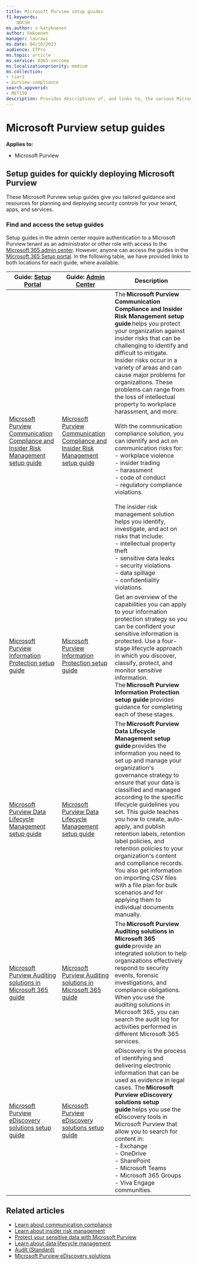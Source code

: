 ```yaml
---
title: Microsoft Purview setup guides
f1.keywords:
    NOCSH
ms.author: v-katykoenen
author: kmkoenen
manager: laurawi
ms.date: 04/10/2023
audience: ITPro
ms.topic: article
ms.service: O365-seccomp
ms.localizationpriority: medium
ms.collection:
- tier1
- purview-compliance
search.appverid:
- MET150 
description: Provides descriptions of, and links to, the various Microsoft Purview FastTrack setup guides.
---
```


# Microsoft Purview setup guides

**Applies to:**
- Microsoft Purview

## Setup guides for quickly deploying Microsoft Purview
These Microsoft Purview setup guides give you tailored guidance and resources for planning and deploying security controls for your tenant, apps, and services.

### Find and access the setup guides

Setup guides in the admin center require authentication to a Microsoft Purview tenant as an administrator or other role with access to the [Microsoft 365 admin center](https://go.microsoft.com/fwlink/?linkid=2224913). However, anyone can access the guides in the [Microsoft 365 Setup portal](https://go.microsoft.com/fwlink/?linkid=2220880). In the following table, we have provided links to both locations for each guide, where available.

|Guide: [Setup Portal](https://go.microsoft.com/fwlink/?linkid=2220880) | Guide: [Admin Center](https://go.microsoft.com/fwlink/?linkid=2224913) | Description| 
|-------------|-------------|--------------------|
|[Microsoft Purview Communication Compliance and Insider Risk Management setup guide](https://go.microsoft.com/fwlink/?linkid=2223415) | [Microsoft Purview Communication Compliance and Insider Risk Management setup guide](https://go.microsoft.com/fwlink/?linkid=2224188) | The **Microsoft Purview Communication Compliance and Insider Risk Management setup guide** helps you protect your organization against insider risks that can be challenging to identify and difficult to mitigate. Insider risks occur in a variety of areas and can cause major problems for organizations. These problems can range from the loss of intellectual property to workplace harassment, and more. <br> <br> With the communication compliance solution, you can identify and act on communication risks for: <br>  -  workplace violence <br>  -  insider trading <br>  -  harassment <br>  -  code of conduct <br>  -  regulatory compliance violations.  <br> <br> The insider risk management solution helps you identify, investigate, and act on risks that include: <br>   -  intellectual property theft  <br>   -  sensitive data leaks <br> - security violations <br>  -  data spillage <br>  -  confidentiality violations.|
| [Microsoft Purview Information Protection setup guide](https://go.microsoft.com/fwlink/?linkid=2222967) | [Microsoft Purview Information Protection setup guide](https://go.microsoft.com/fwlink/?linkid=2224687)  | Get an overview of the capabilities you can apply to your information protection strategy so you can be confident your sensitive information is protected. Use a four-stage lifecycle approach in which you discover, classify, protect, and monitor sensitive information. The **Microsoft Purview Information Protection setup guide** provides guidance for completing each of these stages.|
| [Microsoft Purview Data Lifecycle Management setup guide](https://go.microsoft.com/fwlink/?linkid=2223154) | [Microsoft Purview Data Lifecycle Management setup guide](https://go.microsoft.com/fwlink/?linkid=2224686) | The **Microsoft Purview Data Lifecycle Management setup guide** provides the information you need to set up and manage your organization's governance strategy to ensure that your data is classified and managed according to the specific lifecycle guidelines you set. This guide teaches you how to create, auto-apply, and publish retention labels, retention label policies, and retention policies to your organization's content and compliance records. You also get information on importing CSV files with a file plan for bulk scenarios and for applying them to individual documents manually. |
| [Microsoft Purview Auditing solutions in Microsoft 365 guide](https://go.microsoft.com/fwlink/?linkid=2223153) | [Microsoft Purview Auditing solutions in Microsoft 365 guide](https://go.microsoft.com/fwlink/?linkid=2224816) | The **Microsoft Purview Auditing solutions in Microsoft 365 guide** provide an integrated solution to help organizations effectively respond to security events, forensic investigations, and compliance obligations. When you use the auditing solutions in Microsoft 365, you can search the audit log for activities performed in different Microsoft 365 services. |
| [Microsoft Purview eDiscovery solutions setup guide](https://go.microsoft.com/fwlink/?linkid=2223416) | [Microsoft Purview eDiscovery solutions setup guide](https://go.microsoft.com/fwlink/?linkid=2224465) | eDiscovery is the process of identifying and delivering electronic information that can be used as evidence in legal cases. The **Microsoft Purview eDiscovery solutions setup guide** helps you use the eDiscovery tools in Microsoft Purview that allow you to search for content in:  <br>  -  Exchange <br>  -  OneDrive <br>  -  SharePoint <br>  -  Microsoft Teams <br>  -  Microsoft 365 Groups <br>  -  Viva Engage communities. |

## Related articles

- [Learn about communication compliance](communication-compliance.md#learn-about-communication-compliance)
- [Learn about insider risk management](insider-risk-management.md#learn-about-insider-risk-management)
- [Protect your sensitive data with Microsoft Purview](information-protection.md#protect-your-sensitive-data-with-microsoft-purview)
- [Learn about data lifecycle management](data-lifecycle-management.md#learn-about-data-lifecycle-management)
- [Audit (Standard)](audit-solutions-overview.md#audit-standard)
- [Microsoft Purview eDiscovery solutions](ediscovery.md#microsoft-purview-ediscovery-solutions)
